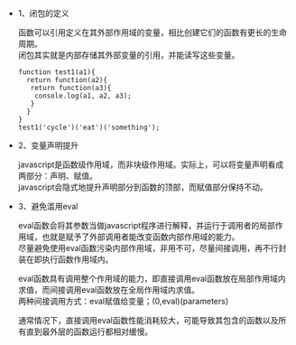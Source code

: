 * 1、闭包的定义  

  函数可以引用定义在其外部作用域的变量，相比创建它们的函数有更长的生命周期。  
  闭包其实就是内部存储其外部变量的引用，并能读写这些变量。  
  ```
  function test1(a1){
    return function(a2){
     return function(a3){
      console.log(a1, a2, a3);
     }
    }
  }
  test1('cycle')('eat')('something');
  ```
  
* 2、变量声明提升  

  javascript是函数级作用域，而非块级作用域。实际上，可以将变量声明看成两部分：声明、赋值。  
  javascript会隐式地提升声明部分到函数的顶部，而赋值部分保持不动。
  
* 3、避免滥用eval  

  eval函数会将其参数当做javascript程序进行解释，并运行于调用者的局部作用域，也就是赋予了外部调用者能改变函数内部作用域的能力。  
  尽量避免使用eval函数污染内部作用域，非用不可，尽量间接调用，再不行封装在即执行函数作用域内。  
  
  eval函数具有调用整个作用域的能力，即直接调用eval函数放在局部作用域内求值，而间接调用eval函数放在全局作用域内求值。  
  两种间接调用方式：eval赋值给变量；(0,eval)(parameters)  
  
  通常情况下，直接调用eval函数性能消耗较大，可能导致其包含的函数以及所有直到最外层的函数运行都相对缓慢。  
